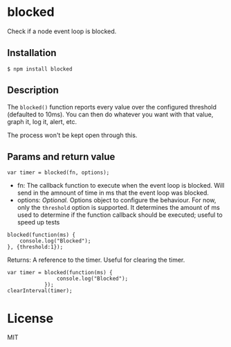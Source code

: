 
# blocked

  Check if a node event loop is blocked.

## Installation

```
$ npm install blocked
```

## Description

  The `blocked()` function reports every value over the configured threshold (defaulted to 10ms).  You can then do whatever
  you want with that value, graph it, log it, alert, etc.

  The process won't be kept open through this.

## Params and return value

```
var timer = blocked(fn, options);
```

* fn: The callback function to execute when the event loop is blocked. Will send in the amnount of time in ms that the event loop was blocked.
* options: _Optional._ Options object to configure the behaviour. For now, only the `threshold` option is supported. It determines the amount of ms used to determine if the function callback should be executed; useful to speed up tests 


```
blocked(function(ms) {
    console.log("Blocked");
}, {threshold:1});
```
  
Returns: A reference to the timer. Useful for clearing the timer. 

```
var timer = blocked(function(ms) {
                console.log("Blocked");
            });
clearInterval(timer);
```


# License

MIT
